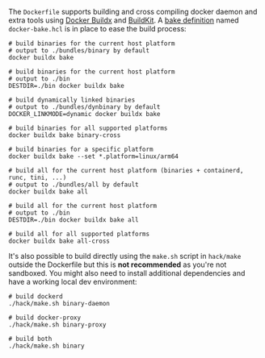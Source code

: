 The `Dockerfile` supports building and cross compiling docker daemon and extra
tools using [Docker Buildx](https://github.com/docker/buildx) and [BuildKit](https://github.com/moby/buildkit).
A [bake definition](https://github.com/docker/buildx/blob/master/docs/reference/buildx_bake.md) named `docker-bake.hcl` is in place to ease the build process:

```shell
# build binaries for the current host platform
# output to ./bundles/binary by default
docker buildx bake

# build binaries for the current host platform
# output to ./bin
DESTDIR=./bin docker buildx bake

# build dynamically linked binaries
# output to ./bundles/dynbinary by default
DOCKER_LINKMODE=dynamic docker buildx bake

# build binaries for all supported platforms
docker buildx bake binary-cross

# build binaries for a specific platform
docker buildx bake --set *.platform=linux/arm64

# build all for the current host platform (binaries + containerd, runc, tini, ...)
# output to ./bundles/all by default
docker buildx bake all

# build all for the current host platform
# output to ./bin
DESTDIR=./bin docker buildx bake all

# build all for all supported platforms
docker buildx bake all-cross
```

It's also possible to build directly using the `make.sh` script in `hack/make`
outside the Dockerfile but this is **not recommended** as you're not sandboxed.
You might also need to install additional dependencies and have a working local dev
environment:

```shell
# build dockerd
./hack/make.sh binary-daemon

# build docker-proxy
./hack/make.sh binary-proxy

# build both
./hack/make.sh binary
```
